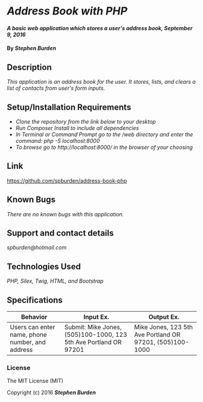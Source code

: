 # _Address Book with PHP_

#### _A basic web application which stores a user's address book, September 9, 2016_

#### By _**Stephen Burden**_

## Description
_This application is an address book for the user. It stores, lists, and clears a list of contacts from user's form inputs._

## Setup/Installation Requirements
* _Clone the repository from the link below to your desktop_
* _Run Composer Install to include all dependencies_
* _In Terminal or Command Prompt go to the /web directory and enter the command: php -S localhost:8000_
* _To browse go to http://localhost:8000/ in the browser of your choosing_

## Link
https://github.com/spburden/address-book-php

## Known Bugs
_There are no known bugs with this application._

## Support and contact details
_spburden@hotmail.com_

## Technologies Used
_PHP, Silex, Twig, HTML, and Bootstrap_

## Specifications
| Behavior | Input Ex. | Output Ex. |
| --- | --- | --- |
| Users can enter name, phone number, and address |  Submit: Mike Jones, (505)100-1000, 123 5th Ave Portland OR 97201 |  Mike Jones, 123 5th Ave Portland OR 97201, (505)100-1000 |

### License
The MIT License (MIT)

Copyright (c) 2016 **_Stephen Burden_**
